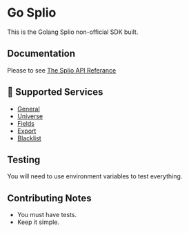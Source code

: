 # Go Splio

This is the Golang Splio non-official SDK built.

## Documentation

Please to see [The Splio API Referance](https://dev-scp.splio.com/reference)

## 📡 Supported Services

- [General](https://dev-scp.splio.com/reference/post_authenticate)
- [Universe](https://dev-scp.splio.com/reference/get_universes-consumption)
- [Fields](https://dev-scp.splio.com/reference/post_data-fields)
- [Export](https://dev-scp.splio.com/reference/get_reports-smtprelay-action-id-recipients)
- [Blacklist](https://dev-scp.splio.com/reference/get_data-blacklists-cellphones)

## Testing

You will need to use environment variables to test everything.

## Contributing Notes

 * You must have tests.
 * Keep it simple.